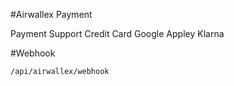 #Airwallex Payment


Payment Support
Credit Card
Google
Appley
Klarna

#Webhook
```
/api/airwallex/webhook
```